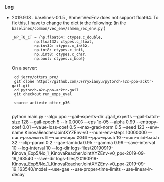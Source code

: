 

### Log

* 2019.9.18 . baselines-0.1.5 , ShmemVecEnv does not support float64.
   To fix this, I have to change the dict to the following: (in the `baselines/common/vec_env/shmem_vec_env.py` )
   ```buildoutcfg
   _NP_TO_CT = {np.float64: ctypes.c_double,
             np.float32: ctypes.c_float,
             np.int32: ctypes.c_int32,
             np.int8: ctypes.c_int8,
             np.uint8: ctypes.c_char,
             np.bool: ctypes.c_bool}
   ```
   
   
   On a server:
   ```buildoutcfg
    cd jerry/otters_pro/
    git clone https://github.com/Jerryxiaoyu/pytorch-a2c-ppo-acktr-gail.git
    cd pytorch-a2c-ppo-acktr-gail
    git checkout run_exps_eval
    
    source activate otter_p36
    
    ```
    
    python main.py  --algo ppo --gail-experts-dir ./gail_experts --gail-batch-size 128 --gail-epoch 5 --lr 0.0003 --eps 1e-05 --alpha 0.99 --entropy-coef 0.01 --value-loss-coef 0.5 --max-grad-norm 0.5 --seed 123 --env-name KinovaReacherJointXYZEnv-v0 --num-env-steps 10000000 --num-processes 8 --num-steps 2048 --ppo-epoch 10 --num-mini-batch 32 --clip-param 0.2 --gae-lambda 0.95 --gamma 0.99 --save-interval 10 --log-interval 10 --log-dir logs-files/20190919-Kinova_Exp5/No_1_KinovaReacherJointXYZEnv-v0_ppo-2019-09-19_163540 --save-dir logs-files/20190919-Kinova_Exp5/No_1_KinovaReacherJointXYZEnv-v0_ppo-2019-09-19_163540/model  --use-gae  --use-proper-time-limits  --use-linear-lr-decay 
 